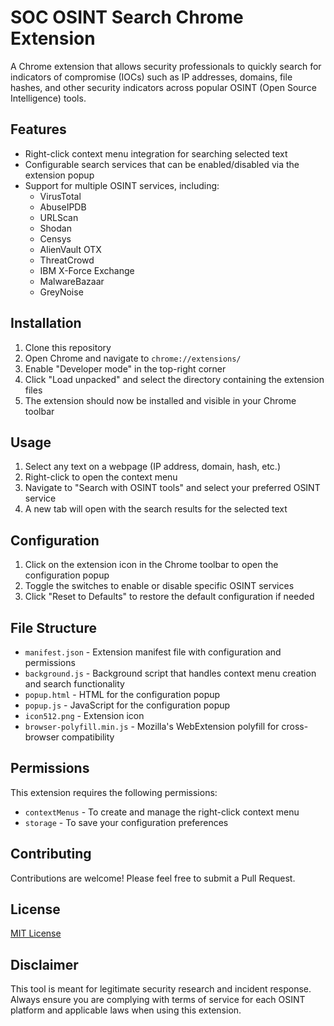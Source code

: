 # SOC OSINT Search Chrome Extension

A Chrome extension that allows security professionals to quickly search for indicators of compromise (IOCs) such as IP addresses, domains, file hashes, and other security indicators across popular OSINT (Open Source Intelligence) tools.

## Features

- Right-click context menu integration for searching selected text
- Configurable search services that can be enabled/disabled via the extension popup
- Support for multiple OSINT services, including:
  - VirusTotal
  - AbuseIPDB
  - URLScan
  - Shodan
  - Censys
  - AlienVault OTX
  - ThreatCrowd
  - IBM X-Force Exchange
  - MalwareBazaar
  - GreyNoise

## Installation

1. Clone this repository
2. Open Chrome and navigate to `chrome://extensions/`
3. Enable "Developer mode" in the top-right corner
4. Click "Load unpacked" and select the directory containing the extension files
5. The extension should now be installed and visible in your Chrome toolbar

## Usage

1. Select any text on a webpage (IP address, domain, hash, etc.)
2. Right-click to open the context menu
3. Navigate to "Search with OSINT tools" and select your preferred OSINT service
4. A new tab will open with the search results for the selected text

## Configuration

1. Click on the extension icon in the Chrome toolbar to open the configuration popup
2. Toggle the switches to enable or disable specific OSINT services
3. Click "Reset to Defaults" to restore the default configuration if needed

## File Structure

- `manifest.json` - Extension manifest file with configuration and permissions
- `background.js` - Background script that handles context menu creation and search functionality
- `popup.html` - HTML for the configuration popup
- `popup.js` - JavaScript for the configuration popup
- `icon512.png` - Extension icon
- `browser-polyfill.min.js` - Mozilla's WebExtension polyfill for cross-browser compatibility

## Permissions

This extension requires the following permissions:
- `contextMenus` - To create and manage the right-click context menu
- `storage` - To save your configuration preferences

## Contributing

Contributions are welcome! Please feel free to submit a Pull Request.

## License

[MIT License](LICENSE)

## Disclaimer

This tool is meant for legitimate security research and incident response. Always ensure you are complying with terms of service for each OSINT platform and applicable laws when using this extension.

